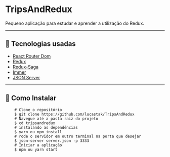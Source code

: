# TripsAndRedux

Pequeno aplicação para estudar e aprender a utilização do Redux.

---

## :rocket: Tecnologias usadas

- [React Router Dom](https://v5.reactrouter.com/web/guides/quick-start)
- [Redux](https://react-redux.js.org/)
- [Redux-Saga](https://redux-saga.js.org/)
- [Immer](https://github.com/immerjs/immer)
- [JSON Server](https://www.npmjs.com/package/json-server)

---

## :file_folder: Como Instalar

```
    # Clone o repositório
    $ git clone https://github.com/lucastak/TripsAndRedux
    # Navegue até a pasta raiz do projeto
    $ cd tripsandredux
    # instalando as dependências
    $ yarn ou npm install
    # rode o servidor em outro terminal na porta que desejar
    $ json-server server.json -p 3333
    # Iniciar a aplicação
    $ npm ou yarn start
```
